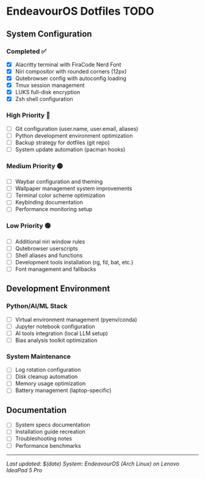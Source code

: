 # EndeavourOS Dotfiles TODO

## System Configuration

### Completed ✅
- [x] Alacritty terminal with FiraCode Nerd Font
- [x] Niri compositor with rounded corners (12px)
- [x] Qutebrowser config with autoconfig loading
- [x] Tmux session management
- [x] LUKS full-disk encryption
- [x] Zsh shell configuration

### High Priority 🔴
- [ ] Git configuration (user.name, user.email, aliases)
- [ ] Python development environment optimization
- [ ] Backup strategy for dotfiles (git repo)
- [ ] System update automation (pacman hooks)

### Medium Priority 🟡
- [ ] Waybar configuration and theming
- [ ] Wallpaper management system improvements
- [ ] Terminal color scheme optimization
- [ ] Keybinding documentation
- [ ] Performance monitoring setup

### Low Priority 🟢
- [ ] Additional niri window rules
- [ ] Qutebrowser userscripts
- [ ] Shell aliases and functions
- [ ] Development tools installation (rg, fd, bat, etc.)
- [ ] Font management and fallbacks

## Development Environment

### Python/AI/ML Stack
- [ ] Virtual environment management (pyenv/conda)
- [ ] Jupyter notebook configuration
- [ ] AI tools integration (local LLM setup)
- [ ] Bias analysis toolkit optimization

### System Maintenance
- [ ] Log rotation configuration
- [ ] Disk cleanup automation
- [ ] Memory usage optimization
- [ ] Battery management (laptop-specific)

## Documentation
- [ ] System specs documentation
- [ ] Installation guide recreation
- [ ] Troubleshooting notes
- [ ] Performance benchmarks

---
*Last updated: $(date)*
*System: EndeavourOS (Arch Linux) on Lenovo IdeaPad 5 Pro*
